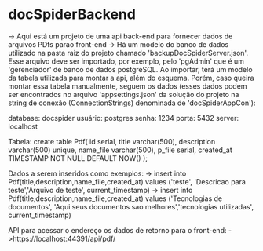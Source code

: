 # docSpiderBackend
-> Aqui está um projeto de uma api back-end para fornecer dados de arquivos PDfs parao front-end
-> Há um modelo do banco de dados utilizado na pasta raiz do projeto chamado 'backupDocSpiderServer.json'. Esse arquivo deve ser importado, por exemplo, pelo 'pgAdmin' que é um 'gerenciador' de banco de dados postgreSQL. Ao importar, terá um modelo da tabela utilizada para montar a api, além do esquema. Porém, caso queira montar essa tabela manualmente, seguem os dados (esses dados podem ser encontrados no arquivo 'appsettings.json' da solução do projeto na string de conexão (ConnectionStrings) denominada de 'docSpiderAppCon'):

database: docspider
usuário: postgres 
senha: 1234
porta: 5432
server: localhost

Tabela:
create table Pdf(
	id serial,
	title varchar(500),
	description varchar(500) unique,
	name_file varchar(500),
	p_file serial, 
	created_at TIMESTAMP NOT NULL DEFAULT NOW()
);

Dados a serem inseridos como exemplos:
-> insert into Pdf(title,description,name_file,created_at) values ('teste', 'Descricao para teste','Arquivo de teste', current_timestamp)
-> insert into Pdf(title,description,name_file,created_at) values ('Tecnologias de documentos', 'Aqui seus documentos sao melhores','tecnologias utilizadas', current_timestamp)

API para acessar o endereço os dados de retorno para o front-end:
->https://localhost:44391/api/pdf/ 

